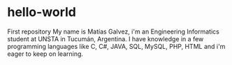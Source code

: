 # hello-world
First repository
My name is Matías Galvez, i'm an Engineering Informatics student at UNSTA in Tucumán, Argentina. I have knowledge in a few programming languages like C, C#, JAVA, SQL, MySQL, PHP, HTML and i'm eager to keep on learning.
